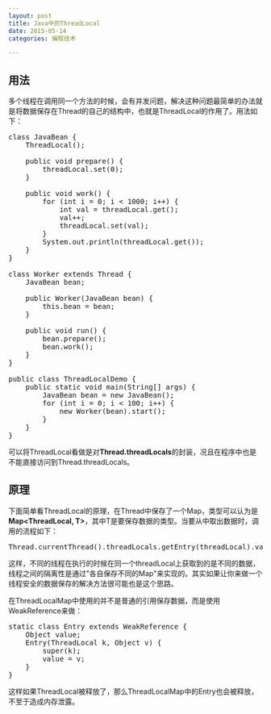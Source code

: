 ```yaml
---
layout: post
title: Java中的ThreadLocal
date: 2015-05-14
categories: 编程技术

---
```


## 用法

多个线程在调用同一个方法的时候，会有并发问题，解决这种问题最简单的办法就是将数据保存在Thread的自己的结构中，也就是ThreadLocal的作用了。用法如下：

<pre class="prettyprint">
class JavaBean {
    ThreadLocal<Integer threadLocal = new ThreadLocal<Integer\>();

    public void prepare() {
        threadLocal.set(0);
    }

    public void work() {
        for (int i = 0; i < 1000; i++) {
            int val = threadLocal.get();
            val++;
            threadLocal.set(val);
        }
        System.out.println(threadLocal.get());
    }
}

class Worker extends Thread {
    JavaBean bean;

    public Worker(JavaBean bean) {
        this.bean = bean;
    }

    public void run() {
        bean.prepare();
        bean.work();
    }
}

public class ThreadLocalDemo {
    public static void main(String[] args) {
        JavaBean bean = new JavaBean();
        for (int i = 0; i < 100; i++) {
            new Worker(bean).start();
        }
    }
}
</pre>


可以将ThreadLocal看做是对**Thread.threadLocals**的封装，况且在程序中也是不能直接访问到Thread.threadLocals。

## 原理

下面简单看ThreadLocal的原理，在Thread中保存了一个Map，类型可以认为是**Map\<ThreadLocal, T\>**，其中T是要保存数据的类型。当要从中取出数据时，调用的流程如下：

<pre class="prettyprint">
Thread.currentThread().threadLocals.getEntry(threadLocal).value
</pre>

这样，不同的线程在执行的时候在同一个threadLocal上获取到的是不同的数据，线程之间的隔离性是通过"各自保存不同的Map"来实现的。其实如果让你来做一个线程安全的数据保存的解决方法很可能也是这个思路。

在ThreadLocalMap中使用的并不是普通的引用保存数据，而是使用WeakReference来做：

<pre class="prettyprint">
static class Entry extends WeakReference<ThreadLocal> {
    Object value;
    Entry(ThreadLocal k, Object v) {
        super(k);
        value = v;
    }
}
</pre>

这样如果ThreadLocal被释放了，那么ThreadLocalMap中的Entry也会被释放，不至于造成内存泄露。